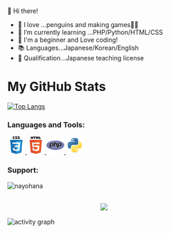 👋 Hi there!
- 👀 I love ...penguins and making games🐧🐧
- 🌱 I’m currently learning ...PHP/Python/HTML/CSS 
- 💙 I'm a beginner and Love coding!
- 📚 Languages...Japanese/Korean/English
- 📖 Qualification...Japanese teaching license
<!---
Nayohana/Nayohana is a ✨ special ✨ repository because its `README.md` (this file) appears on your GitHub profile.
You can click the Preview link to take a look at your changes.
--->

<p align="left">
</p>

# My GitHub Stats

[![Top Langs](https://github-readme-stats.vercel.app/api/top-langs/?username=Nayohana&langs_count=8&theme=vue-dark&show_icons=true&layout=compact)](https://github.com/Nayohana/github-readme-stats)

<h3 align="left">Languages and Tools:</h3>
<p align="left"> 
  <a href="https://www.w3schools.com/css/" target="_blank" rel="noreferrer"> 
    <img src="https://raw.githubusercontent.com/devicons/devicon/master/icons/css3/css3-original-wordmark.svg" alt="css3" width="40" height="40"/> 
  </a> 
  <a href="https://www.w3.org/html/" target="_blank" rel="noreferrer"> 
    <img src="https://raw.githubusercontent.com/devicons/devicon/master/icons/html5/html5-original-wordmark.svg" alt="html5" width="40" height="40"/> 
  </a> 
  <a href="https://www.php.net" target="_blank" rel="noreferrer"> 
    <img src="https://raw.githubusercontent.com/devicons/devicon/master/icons/php/php-original.svg" alt="php" width="40" height="40"/> 
  </a> 
  <a href="https://www.python.org" target="_blank" rel="noreferrer"> 
    <img src="https://raw.githubusercontent.com/devicons/devicon/master/icons/python/python-original.svg" alt="python" width="40" height="40"/> 
  </a> 
</p>

<p align="left">
</p>

<h3 align="left">Support:</h3>
<p>
  <a href="https://www.buymeacoffee.com/nayohana"> 
    <img align="left" src="https://cdn.buymeacoffee.com/buttons/v2/default-yellow.png" height="50" width="210" alt="nayohana" />
  </a>
</p>

<br><br>

![](./profile-3d-contrib/profile-green-animate.svg)

![activity graph](https://github-readme-activity-graph.vercel.app/graph/?username=Nayohana&bg_color=1F222E&color=F8D866&line=F85D7F&pointFFFFFF&hide_border=true)
